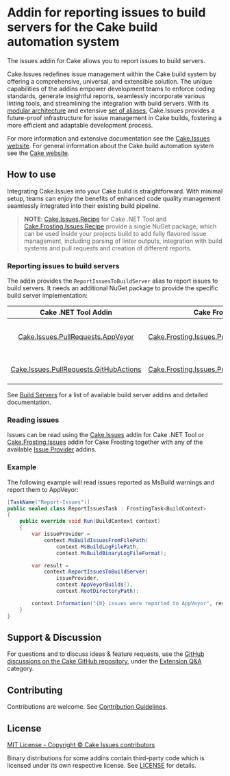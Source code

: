 # Addin for reporting issues to build servers for the Cake build automation system

The issues addin for Cake allows you to report issues to build servers.

Cake.Issues redefines issue management within the Cake build system by offering a comprehensive, universal, and extensible solution.
The unique capabilities of the addins empower development teams to enforce coding standards, generate insightful reports,
seamlessly incorporate various linting tools, and streamlining the integration with build servers.
With its [modular architecture] and extensive [set of aliases], Cake.Issues provides a future-proof infrastructure for issue management
in Cake builds, fostering a more efficient and adaptable development process.

For more information and extensive documentation see the [Cake.Issues website](https://cakeissues.net).
For general information about the Cake build automation system see the [Cake website](http://cakebuild.net).

## How to use

Integrating Cake.Issues into your Cake build is straightforward.
With minimal setup, teams can enjoy the benefits of enhanced code quality management seamlessly integrated into their existing build pipeline.

> **NOTE**:
> [Cake.Issues.Recipe](https://www.nuget.org/packages/Cake.Issues.Recipe) for Cake .NET Tool and
> [Cake.Frosting.Issues.Recipe](https://www.nuget.org/packages/Cake.Frosting.Issues.Recipe)
> provide a single NuGet package, which can be used inside your projects build to add fully flavored issue management,
> including parsing of linter outputs, integration with build systems and pull requests and creation of different reports.

### Reporting issues to build servers

The addin provides the `ReportIssuesToBuildServer` alias to report issues to build servers.
It needs an additional NuGet package to provide the specific build server implementation:

| Cake .NET Tool Addin | Cake Frosting Addin | Description |
|:--:|-|-|
| [Cake.Issues.PullRequests.AppVeyor](https://www.nuget.org/packages/Cake.Issues.PullRequests.AppVeyor) | [Cake.Frosting.Issues.PullRequests.AppVeyor](https://www.nuget.org/packages/Cake.Frosting.Issues.PullRequests.AppVeyor) | Integration with AppVeyor builds. |
| [Cake.Issues.PullRequests.GitHubActions](https://www.nuget.org/packages/Cake.Issues.PullRequests.GitHubActions) | [Cake.Frosting.Issues.PullRequests.GitHubActions](https://www.nuget.org/packages/Cake.Frosting.Issues.PullRequests.GitHubActions) | Integration with GitHub Actions. |

See [Build Servers] for a list of available build server addins and detailed documentation.

### Reading issues

Issues can be read using the [Cake.Issues](https://www.nuget.org/packages/Cake.Issues) addin for Cake .NET Tool or
[Cake.Frosting.Issues](https://www.nuget.org/packages/Cake.Frosting.Issues) addin for Cake Frosting
together with any of the available [Issue Provider] addins.

### Example

The following example will read issues reported as MsBuild warnings and report them to AppVeyor:

```csharp
[TaskName("Report-Issues")]
public sealed class ReportIssuesTask : FrostingTask<BuildContext>
{
    public override void Run(BuildContext context)
    {
        var issueProvider = 
            context.MsBuildIssuesFromFilePath(
                context.MsBuildLogFilePath,
                context.MsBuildBinaryLogFileFormat);

        var result = 
            context.ReportIssuesToBuildServer(
                issueProvider,
                context.AppVeyorBuilds(),
                context.RootDirectoryPath);

        context.Information("{0} issues were reported to AppVeyor", result.PostedIssues.Count());
    }
}
```

## Support & Discussion

For questions and to discuss ideas & feature requests, use the [GitHub discussions on the Cake GitHub repository](https://github.com/cake-build/cake/discussions), under the [Extension Q&A](https://github.com/orgs/cake-build/discussions/categories/extension-q-a) category.

## Contributing

Contributions are welcome. See [Contribution Guidelines](https://github.com/cake-contrib/Cake.Issues/blob/develop/CONTRIBUTING.md).

## License

[MIT License - Copyright © Cake Issues contributors](LICENSE)

Binary distributions for some addins contain third-party code which is licensed under its own respective license.
See [LICENSE](https://github.com/cake-contrib/Cake.Issues/blob/develop/LICENSE) for details.

[modular architecture]: https://cakeissues.net/latest/documentation/how-cake-issues-works/
[set of aliases]: https://cakeissues.net/latest/api/
[Issue Provider]: https://cakeissues.net/latest/documentation/issue-providers/
[Build Servers]: https://cakeissues.net/latest/documentation/build-servers/
